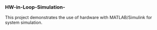 ### HW-in-Loop-Simulation-
This project demonstrates the use of hardware with MATLAB/Simulink for system simulation.

